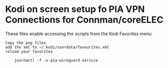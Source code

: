 # Kodi on screen setup fo PIA VPN Connections for Connman/coreELEC

These files enable accessing the scripts from the Kodi Favorites menu

```
Copy the png files
add the xml to ~/.kodi/userdata/favourites.xml
reload your favorites
```



```
    journactl -f -u pia-wireguard.service

```

